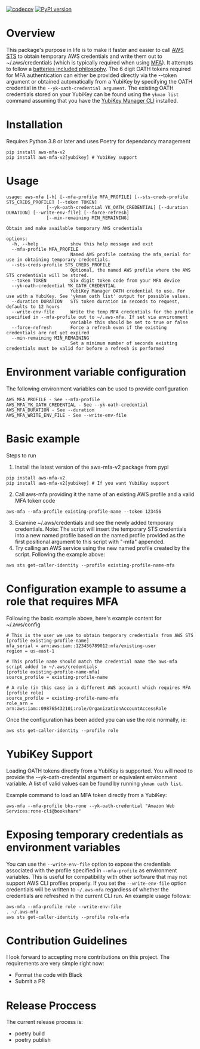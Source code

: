 [![codecov](https://codecov.io/gh/rkeiii/aws-mfa-v2/branch/master/graph/badge.svg?token=4NwTgvppDW)](https://codecov.io/gh/rkeiii/aws-mfa-v2)
[![PyPI version](https://badge.fury.io/py/aws-mfa-v2.svg)](https://badge.fury.io/py/aws-mfa-v2)

# Overview

This package's purpose in life is to make it faster and easier to call [AWS STS](https://docs.aws.amazon.com/STS/latest/APIReference/welcome.html) to obtain temporary AWS
credentials and write them out to ~/.aws/credentials (which is typically required when using [MFA](https://aws.amazon.com/iam/features/mfa/)). It attempts to follow a
[batteries included philosophy](https://www.quora.com/What-does-batteries-included-philosophy-mean). The 6 digit OATH tokens required for MFA authentication can either be
provided directly via the --token argument or obtained automatically from a YubiKey by specifying the OATH credential in the `--yk-oath-credential argument`. The existing
OATH credentials stored on your YubiKey can be found using the `ykman list` command assuming that you have the [YubiKey Manager CLI](https://github.com/Yubico/yubikey-manager) installed.

# Installation

Requires Python 3.8 or later and uses Poetry for dependancy management

```
pip install aws-mfa-v2
pip install aws-mfa-v2[yubikey] # YubiKey support
```

# Usage

```
usage: aws-mfa [-h] [--mfa-profile MFA_PROFILE] [--sts-creds-profile STS_CREDS_PROFILE] [--token TOKEN]
               [--yk-oath-credential YK_OATH_CREDENTIAL] [--duration DURATION] [--write-env-file] [--force-refresh]
               [--min-remaining MIN_REMAINING]

Obtain and make available temporary AWS credentials

options:
  -h, --help            show this help message and exit
  --mfa-profile MFA_PROFILE
                        Named AWS profile containg the mfa_serial for use in obtaining temporary credentials.
  --sts-creds-profile STS_CREDS_PROFILE
                        Optional, the named AWS profile where the AWS STS credentials will be stored.
  --token TOKEN         Six digit token code from your MFA device
  --yk-oath-credential YK_OATH_CREDENTIAL
                        YubiKey Manager OATH credential to use. For use with a YubiKey. See 'ykman oath list' output for possible values.
  --duration DURATION   STS token duration in seconds to request, defaults to 12 hours
  --write-env-file      Write the temp MFA credentials for the profile specified in --mfa-profile out to ~/.aws-mfa. If set via environment
                        variable this should be set to true or false
  --force-refresh       Force a refresh even if the existing credentials are not yet expired
  --min-remaining MIN_REMAINING
                        Set a minimum number of seconds existing credentials must be valid for before a refresh is performed
```

# Environment variable configuration

The following environment variables can be used to provide configuration

```
AWS_MFA_PROFILE - See --mfa-profile
AWS_MFA_YK_OATH_CREDENTIAL - See --yk-oath-credential
AWS_MFA_DURATION - See --duration
AWS_MFA_WRITE_ENV_FILE - See --write-env-file
```

# Basic example

Steps to run

1. Install the latest version of the aws-mfa-v2 package from pypi

```
pip install aws-mfa-v2
pip install aws-mfa-v2[yubikey] # If you want YubiKey support
```

2. Call aws-mfa providing it the name of an existing AWS profile and a valid MFA token code

```
aws-mfa --mfa-profile existing-profile-name --token 123456
```

3. Examine ~/.aws/credentials and see the newly added temporary credentials. Note: The script will insert the temporary STS credentials into a new named profile based on the
   named profile provided as the first positional argument to this script with "-mfa" appended.
4. Try calling an AWS service using the new named profile created by the script. Following the example above:

```
aws sts get-caller-identity --profile existing-profile-name-mfa
```

# Configuration example to assume a role that requires MFA

Following the basic example above, here's example content for ~/.aws/config

```
# This is the user we use to obtain temporary credentials from AWS STS
[profile existing-profile-name]
mfa_serial = arn:aws:iam::123456789012:mfa/existing-user
region = us-east-1

# This profile name should match the credential name the aws-mfa script added to ~/.aws/credentials
[profile existing-profile-name-mfa]
source_profile = existing-profile-name

# A role (in this case in a different AWS account) which requires MFA
[profile role]
source_profile = existing-profile-name-mfa
role_arn = arn:aws:iam::098765432101:role/OrganizationAccountAccessRole
```

Once the configuration has been added you can use the role normally, ie:

```
aws sts get-caller-identity --profile role
```

# YubiKey Support

Loading OATH tokens directly from a YubiKey is supported. You will need to provide the --yk-oath-credential argument or equivalent environment variable.
A list of valid values can be found by running `ykman oath list`.

Example command to load an MFA token directly from a YubiKey:

```
aws-mfa --mfa-profile bks-rone --yk-oath-credential "Amazon Web Services:rone-cli@bookshare"
```

# Exposing temporary credentials as environment variables

You can use the `--write-env-file` option to expose the credentials associated with the profile specified in `--mfa-profile` as environment variables. This is useful for
compatibility with other software that may not support AWS CLI profiles properly. If you set the `--write-env-file` option credentials will be written to `~/.aws-mfa`
regardless of whether the credentials are refreshed in the current CLI run. An example usage follows:

```
aws-mfa --mfa-profile role --write-env-file
. ~/.aws-mfa
aws sts get-caller-identity --profile role-mfa
```

# Contribution Guidelines

I look forward to accepting more contributions on this project. The requirements are very simple right now:

- Format the code with Black
- Submit a PR

# Release Proccess

The current release process is:

- poetry build
- poetry publish
